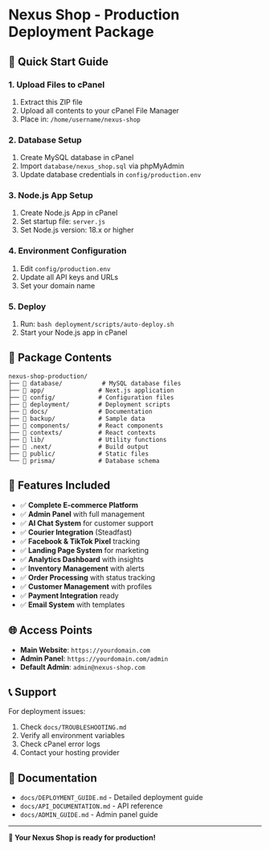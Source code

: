 # Nexus Shop - Production Deployment Package

## 🚀 Quick Start Guide

### 1. Upload Files to cPanel
1. Extract this ZIP file
2. Upload all contents to your cPanel File Manager
3. Place in: `/home/username/nexus-shop`

### 2. Database Setup
1. Create MySQL database in cPanel
2. Import `database/nexus_shop.sql` via phpMyAdmin
3. Update database credentials in `config/production.env`

### 3. Node.js App Setup
1. Create Node.js App in cPanel
2. Set startup file: `server.js`
3. Set Node.js version: 18.x or higher

### 4. Environment Configuration
1. Edit `config/production.env`
2. Update all API keys and URLs
3. Set your domain name

### 5. Deploy
1. Run: `bash deployment/scripts/auto-deploy.sh`
2. Start your Node.js app in cPanel

## 📁 Package Contents

```
nexus-shop-production/
├── 📁 database/           # MySQL database files
├── 📁 app/               # Next.js application
├── 📁 config/            # Configuration files
├── 📁 deployment/        # Deployment scripts
├── 📁 docs/              # Documentation
├── 📁 backup/            # Sample data
├── 📁 components/        # React components
├── 📁 contexts/          # React contexts
├── 📁 lib/               # Utility functions
├── 📁 .next/             # Build output
├── 📁 public/            # Static files
└── 📁 prisma/            # Database schema
```

## 🔧 Features Included

- ✅ **Complete E-commerce Platform**
- ✅ **Admin Panel** with full management
- ✅ **AI Chat System** for customer support
- ✅ **Courier Integration** (Steadfast)
- ✅ **Facebook & TikTok Pixel** tracking
- ✅ **Landing Page System** for marketing
- ✅ **Analytics Dashboard** with insights
- ✅ **Inventory Management** with alerts
- ✅ **Order Processing** with status tracking
- ✅ **Customer Management** with profiles
- ✅ **Payment Integration** ready
- ✅ **Email System** with templates

## 🌐 Access Points

- **Main Website**: `https://yourdomain.com`
- **Admin Panel**: `https://yourdomain.com/admin`
- **Default Admin**: `admin@nexus-shop.com`

## 📞 Support

For deployment issues:
1. Check `docs/TROUBLESHOOTING.md`
2. Verify all environment variables
3. Check cPanel error logs
4. Contact your hosting provider

## 📖 Documentation

- `docs/DEPLOYMENT_GUIDE.md` - Detailed deployment guide
- `docs/API_DOCUMENTATION.md` - API reference
- `docs/ADMIN_GUIDE.md` - Admin panel guide

---

**🎉 Your Nexus Shop is ready for production!**
